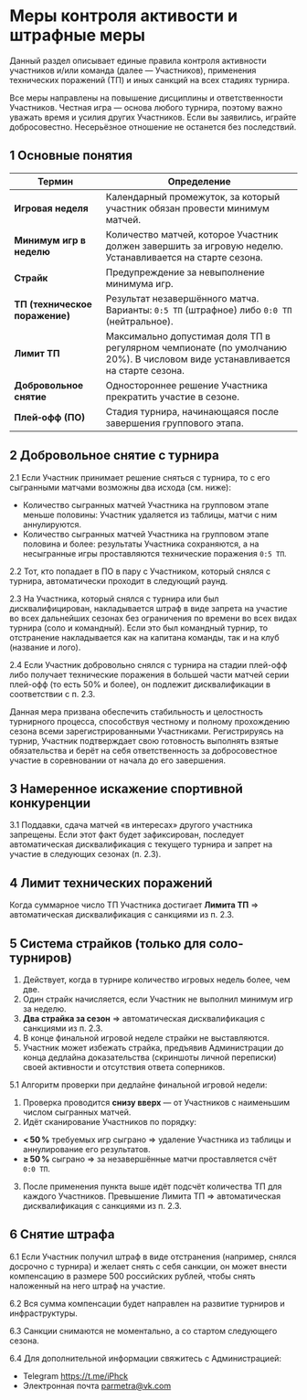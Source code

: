 # Меры контроля активости и штрафные меры

Данный раздел описывает единые правила контроля активности участников и/или команда (далее — Участников), применения технических поражений (ТП) и иных санкций на всех стадиях турнира.

Все меры направлены на повышение дисциплины и ответственности Участников. Честная игра — основа любого турнира, поэтому важно уважать время и усилия других Участников. Если вы заявились, играйте добросовестно. Несерьёзное отношение не останется без последствий.

## 1 Основные понятия

| Термин                         | Определение                                                                                                                   |
| ------------------------------ | ----------------------------------------------------------------------------------------------------------------------------- |
| **Игровая неделя**             | Календарный промежуток, за который участник обязан провести минимум матчей.                                                   |
| **Минимум игр в неделю**       | Количество матчей, которое Участник должен завершить за игровую неделю. Устанавливается на старте сезона.                        |
| **Страйк**                     | Предупреждение за невыполнение минимума игр.                                                                                  |
| **ТП (техническое поражение)** | Результат незавершённого матча. Варианты: `0:5 ТП` (штрафное) либо `0:0 ТП` (нейтральное).                                    |
| **Лимит ТП**                   | Максимально допустимая доля ТП в регулярном чемпионате (по умолчанию 20%). В числовом виде устанавливается на старте сезона.  |
| **Добровольное снятие**        | Одностороннее решение Участника прекратить участие в сезоне.                                                                     |
| **Плей‑офф (ПО)**              | Стадия турнира, начинающаяся после завершения группового этапа.                                                               |

## 2 Добровольное снятие с турнира

2.1 Если Участник принимает решение сняться с турнира, то с его сыгранными матчами возможны два исхода (см. ниже):

- Количество сыгранных матчей Участника на групповом этапе меньше половины: Участник удаляется из таблицы, матчи с ним аннулируются.
- Количество сыгранных матчей Участника на групповом этапе половина и более: результаты Участника сохраняются, а на несыгранные игры проставляются технические поражения `0:5 ТП`.

2.2 Тот, кто попадает в ПО в пару с Участником, который снялся с турнира, автоматически проходит в следующий раунд.

2.3 На Участника, который снялся с турнира или был дисквалифицирован, накладывается штраф в виде запрета на участие во всех дальнейших сезонах без ограничения по времени во всех видах турнира (соло и командный). Если это был командный турнир, то отстранение накладывается как на капитана команды, так и на клуб (название и лого).

2.4 Если Участник добровольно снялся с турнира на стадии плей-офф либо получает технические поражения в большей части матчей серии плей-офф (то есть 50% и более), он подлежит дисквалификации в соответствии с п. 2.3.

Данная мера призвана обеспечить стабильность и целостность турнирного процесса, способствуя честному и полному прохождению сезона всеми зарегистрированными Участниками. Регистрируясь на турнир, Участник подтверждает свою готовность выполнять взятые обязательства и берёт на себя ответственность за добросовестное участие в соревновании от начала до его завершения.

## 3 Намеренное искажение спортивной конкуренции

3.1 Поддавки, сдача матчей «в интересах» другого участника запрещены.
Если этот факт будет зафиксирован, последует автоматическая дисквалификация с текущего турнира и запрет на участие в следующих сезонах (п. 2.3).

## 4 Лимит технических поражений

Когда суммарное число ТП Участника достигает **Лимита ТП** ⇒ автоматическая дисквалификация с санкциями из п. 2.3.

## 5 Система страйков (только для соло-турниров)

1. Действует, когда в турнире количество игровых недель более, чем две.
2. Один страйк начисляется, если Участник не выполнил минимум игр за неделю.
3. **Два страйка за сезон** ⇒ автоматическая дисквалификация с санкциями из п. 2.3.
4. В конце финальной игровой неделе страйки не выставляются.
5. Участник может избежать страйка, предъявив Администрации до конца дедлайна доказательства (скриншоты личной переписки) своей активности и отсутствия ответа соперников.

5.1 Алгоритм проверки при дедлайне финальной игровой недели:

1. Проверка проводится **снизу вверх** — от Участников с наименьшим числом сыгранных матчей.
2. Идёт сканирование Участников по порядку:
  + **< 50 %** требуемых игр сыграно ⇒ удаление Участника из таблицы и аннулирование его результатов.
  + **≥ 50 %** сыграно ⇒ за незавершённые матчи проставляется счёт `0:0 ТП`.
3. После применения пункта выше идёт подсчёт количества ТП для каждого Участников. Превышение Лимита ТП ⇒ автоматическая дисквалификация с санкциями из п. 2.3.

## 6 Снятие штрафа

6.1 Если Участник получил штраф в виде отстранения (например, снялся досрочно с турнира) и желает снять с себя санкции, он может внести компенсацию в размере 500 российских рублей, чтобы снять наложенный на него штраф на участие.

6.2 Вся сумма компенсации будет направлен на развитие турниров и инфраструктуры.

6.3 Санкции снимаются не моментально, а со стартом следующего сезона.

6.4 Для дополнительной информации свяжитесь с Администрацией:
* Telegram https://t.me/iPhck
* Электронная почта parmetra@vk.com

